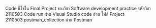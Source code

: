 Code นี้ใช่ใน Final Project ของวิชา Software development practice รหัสวิชา 2110503 Code run ผ่าน Visual Studio code ส่วน ไฟล์ Project 2110503.postman_collection ผ่าน Postman
